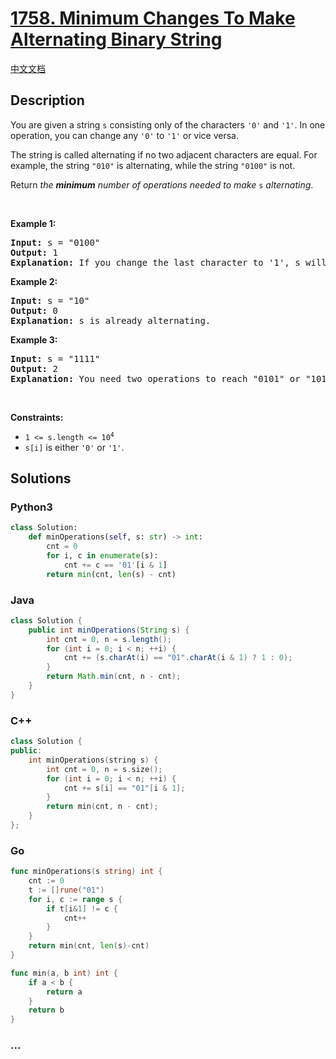 # [1758. Minimum Changes To Make Alternating Binary String](https://leetcode.com/problems/minimum-changes-to-make-alternating-binary-string)

[中文文档](/solution/1700-1799/1758.Minimum%20Changes%20To%20Make%20Alternating%20Binary%20String/README.md)

## Description

<p>You are given a string <code>s</code> consisting only of the characters <code>&#39;0&#39;</code> and <code>&#39;1&#39;</code>. In one operation, you can change any <code>&#39;0&#39;</code> to <code>&#39;1&#39;</code> or vice versa.</p>

<p>The string is called alternating if no two adjacent characters are equal. For example, the string <code>&quot;010&quot;</code> is alternating, while the string <code>&quot;0100&quot;</code> is not.</p>

<p>Return <em>the <strong>minimum</strong> number of operations needed to make</em> <code>s</code> <em>alternating</em>.</p>

<p>&nbsp;</p>
<p><strong class="example">Example 1:</strong></p>

<pre>
<strong>Input:</strong> s = &quot;0100&quot;
<strong>Output:</strong> 1
<strong>Explanation:</strong> If you change the last character to &#39;1&#39;, s will be &quot;0101&quot;, which is alternating.
</pre>

<p><strong class="example">Example 2:</strong></p>

<pre>
<strong>Input:</strong> s = &quot;10&quot;
<strong>Output:</strong> 0
<strong>Explanation:</strong> s is already alternating.
</pre>

<p><strong class="example">Example 3:</strong></p>

<pre>
<strong>Input:</strong> s = &quot;1111&quot;
<strong>Output:</strong> 2
<strong>Explanation:</strong> You need two operations to reach &quot;0101&quot; or &quot;1010&quot;.
</pre>

<p>&nbsp;</p>
<p><strong>Constraints:</strong></p>

<ul>
	<li><code>1 &lt;= s.length &lt;= 10<sup>4</sup></code></li>
	<li><code>s[i]</code> is either <code>&#39;0&#39;</code> or <code>&#39;1&#39;</code>.</li>
</ul>

## Solutions

<!-- tabs:start -->

### **Python3**

```python
class Solution:
    def minOperations(self, s: str) -> int:
        cnt = 0
        for i, c in enumerate(s):
            cnt += c == '01'[i & 1]
        return min(cnt, len(s) - cnt)
```

### **Java**

```java
class Solution {
    public int minOperations(String s) {
        int cnt = 0, n = s.length();
        for (int i = 0; i < n; ++i) {
            cnt += (s.charAt(i) == "01".charAt(i & 1) ? 1 : 0);
        }
        return Math.min(cnt, n - cnt);
    }
}
```

### **C++**

```cpp
class Solution {
public:
    int minOperations(string s) {
        int cnt = 0, n = s.size();
        for (int i = 0; i < n; ++i) {
            cnt += s[i] == "01"[i & 1];
        }
        return min(cnt, n - cnt);
    }
};
```

### **Go**

```go
func minOperations(s string) int {
	cnt := 0
	t := []rune("01")
	for i, c := range s {
		if t[i&1] != c {
			cnt++
		}
	}
	return min(cnt, len(s)-cnt)
}

func min(a, b int) int {
	if a < b {
		return a
	}
	return b
}
```

### **...**

```

```

<!-- tabs:end -->
